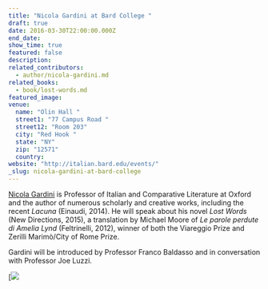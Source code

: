 ```yaml
---
title: "Nicola Gardini at Bard College "
draft: true
date: 2016-03-30T22:00:00.000Z
end_date:
show_time: true
featured: false
description:
related_contributors:
  - author/nicola-gardini.md
related_books:
  - book/lost-words.md
featured_image: 
venue:
  name: "Olin Hall "
  street1: "77 Campus Road "
  street12: "Room 203"
  city: "Red Hook "
  state: "NY"
  zip: "12571"
  country:
website: "http://italian.bard.edu/events/"
_slug: nicola-gardini-at-bard-college
---
```


[Nicola Gardini](http://www.ndbooks.com/author/nicola-gardini/) is Professor of Italian and Comparative Literature at Oxford and the author of numerous scholarly and creative works, including the recent _Lacuna_ (Einaudi, 2014). He will speak about his novel _Lost Words_ (New Directions, 2015), a translation by Michael Moore of _Le parole perdute di Amelia Lynd_ (Feltrinelli, 2012), winner of both the Viareggio Prize and Zerilli Marimò/City of Rome Prize.

Gardini will be introduced by Professor Franco Baldasso and in conversation with Professor Joe Luzzi.

[![](http://lh3.googleusercontent.com/uDhF9Abu6rQbrg8fVs61HedUVY-gyH_XPIB4ymTX0o1GulHaIYcW1VY4FQfyqK4uEiT650wJW1Vemq4ikgxTAS24-MU=s1200">}}I3VLnxdyqmhxNQQqUWd6hvYXQH7fdGWTiwrxagpLyahm56VLc9v8yaz4u-jJ484TibD03HWhpnUaxsN2Vz9AJXMcYOk%3Ds750)

